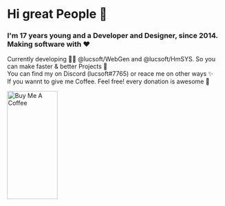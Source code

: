 # Hi great People 👋

### I'm 17 years young and a Developer and Designer, since 2014. Making software with ❤️

Currently developing 👨‍💻  @lucsoft/WebGen and @lucsoft/HmSYS. So you can make faster & better Projects 🌱<br>
You can find my on Discord (lucsoft#7765) or reace me on other ways ✨ <br>
If you wannt to give me Coffee. Feel free! every donation is awesome 🦑

<a href="https://www.buymeacoffee.com/lucsoft" target="_blank"><img width="210px" src="https://cdn.buymeacoffee.com/buttons/default-orange.png" alt="Buy Me A Coffee" style="height: 251px !important;width: 117px !important;" ></a>
